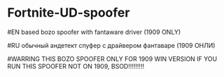 # Fortnite-UD-spoofer
#EN
based bozo spoofer with fantaware  driver (1909 ONLY)

#RU
обычный андетект спуфер с драйвером фантаваре (1909 ОНЛИ)

#WARRING
THIS BOZO SPOOFER ONLY FOR 1909 WIN VERSION
IF YOU RUN THIS SPOOFER NOT ON 1909, BSOD!!!!!!!!!
